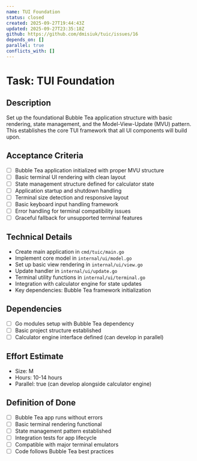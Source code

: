 ```yaml
---
name: TUI Foundation
status: closed
created: 2025-09-27T19:44:43Z
updated: 2025-09-27T23:35:18Z
github: https://github.com/dmisiuk/tuic/issues/16
depends_on: []
parallel: true
conflicts_with: []
---
```


# Task: TUI Foundation

## Description
Set up the foundational Bubble Tea application structure with basic rendering, state management, and the Model-View-Update (MVU) pattern. This establishes the core TUI framework that all UI components will build upon.

## Acceptance Criteria
- [ ] Bubble Tea application initialized with proper MVU structure
- [ ] Basic terminal UI rendering with clean layout
- [ ] State management structure defined for calculator state
- [ ] Application startup and shutdown handling
- [ ] Terminal size detection and responsive layout
- [ ] Basic keyboard input handling framework
- [ ] Error handling for terminal compatibility issues
- [ ] Graceful fallback for unsupported terminal features

## Technical Details
- Create main application in `cmd/tuic/main.go`
- Implement core model in `internal/ui/model.go`
- Set up basic view rendering in `internal/ui/view.go`
- Update handler in `internal/ui/update.go`
- Terminal utility functions in `internal/ui/terminal.go`
- Integration with calculator engine for state updates
- Key dependencies: Bubble Tea framework initialization

## Dependencies
- [ ] Go modules setup with Bubble Tea dependency
- [ ] Basic project structure established
- [ ] Calculator engine interface defined (can develop in parallel)

## Effort Estimate
- Size: M
- Hours: 10-14 hours
- Parallel: true (can develop alongside calculator engine)

## Definition of Done
- [ ] Bubble Tea app runs without errors
- [ ] Basic terminal rendering functional
- [ ] State management pattern established
- [ ] Integration tests for app lifecycle
- [ ] Compatible with major terminal emulators
- [ ] Code follows Bubble Tea best practices